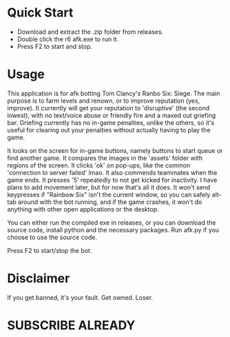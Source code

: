 # Quick Start
- Download and extract the .zip folder from releases.
- Double click the r6 afk.exe to run it.
- Press F2 to start and stop.

# Usage
This application is for afk botting Tom Clancy's Ranbo Six: Siege. The main purpose is to farm levels and renown, or to improve reputation (yes, improve).
It currently will get your reputation to 'disruptive' (the second lowest), with no text/voice abuse or friendly fire and a maxed out griefing bar.
Griefing currently has no in-game penalties, unlike the others, so it's useful for clearing out your penalties without actually having to play the game.

It looks on the screen for in-game buttons, namely buttons to start queue or find another game. It compares the images in the 'assets' folder with regions of the screen.
It clicks 'ok' on pop-ups, like the common 'connection to server failed' lmao. It also commends teammates when the game ends.
It presses '5' repeatedly to not get kicked for inactivity. I have plans to add movement later, but for now that's all it does.
It won't send keypresses if "Rainbow Six" isn't the current window, so you can safely alt-tab around with the bot running, and if the game crashes, it won't
do anything with other open applications or the desktop.

You can either run the compiled exe in releases, or you can download the source code, install python and the necessary packages.
Run afk.py if you choose to use the source code.

Press F2 to start/stop the bot.

# Disclaimer
If you get banned, it's your fault. Get owned. Loser. 

# SUBSCRIBE ALREADY